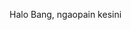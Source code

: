 Halo Bang, ngaopain kesini

<!---
muhammadyusri121/muhammadyusri121 is a ✨ special ✨ repository because its `README.md` (this file) appears on your GitHub profile.
You can click the Preview link to take a look at your changes.
--->
